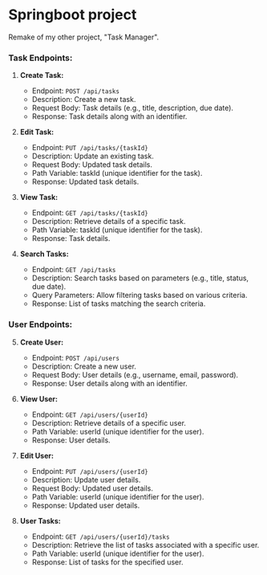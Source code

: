 # Springboot project

Remake of my other project, "Task Manager". 

### Task Endpoints:

1. **Create Task:**
   - Endpoint: `POST /api/tasks`
   - Description: Create a new task.
   - Request Body: Task details (e.g., title, description, due date).
   - Response: Task details along with an identifier.

2. **Edit Task:**
   - Endpoint: `PUT /api/tasks/{taskId}`
   - Description: Update an existing task.
   - Request Body: Updated task details.
   - Path Variable: taskId (unique identifier for the task).
   - Response: Updated task details.

3. **View Task:**
   - Endpoint: `GET /api/tasks/{taskId}`
   - Description: Retrieve details of a specific task.
   - Path Variable: taskId (unique identifier for the task).
   - Response: Task details.

4. **Search Tasks:**
   - Endpoint: `GET /api/tasks`
   - Description: Search tasks based on parameters (e.g., title, status, due date).
   - Query Parameters: Allow filtering tasks based on various criteria.
   - Response: List of tasks matching the search criteria.

### User Endpoints:

5. **Create User:**
   - Endpoint: `POST /api/users`
   - Description: Create a new user.
   - Request Body: User details (e.g., username, email, password).
   - Response: User details along with an identifier.

6. **View User:**
   - Endpoint: `GET /api/users/{userId}`
   - Description: Retrieve details of a specific user.
   - Path Variable: userId (unique identifier for the user).
   - Response: User details.

7. **Edit User:**
   - Endpoint: `PUT /api/users/{userId}`
   - Description: Update user details.
   - Request Body: Updated user details.
   - Path Variable: userId (unique identifier for the user).
   - Response: Updated user details.

8. **User Tasks:**
   - Endpoint: `GET /api/users/{userId}/tasks`
   - Description: Retrieve the list of tasks associated with a specific user.
   - Path Variable: userId (unique identifier for the user).
   - Response: List of tasks for the specified user.

